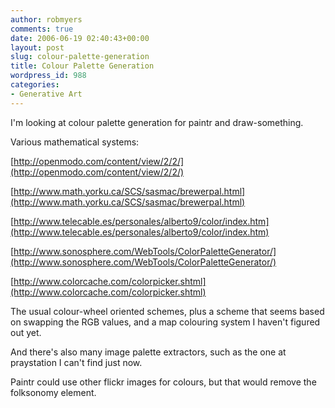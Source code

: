 ```yaml
---
author: robmyers
comments: true
date: 2006-06-19 02:40:43+00:00
layout: post
slug: colour-palette-generation
title: Colour Palette Generation
wordpress_id: 988
categories:
- Generative Art
---
```


  
I'm looking at colour palette generation for paintr and draw-something.  


  
Various mathematical systems:  


  
[http://openmodo.com/content/view/2/2/](http://openmodo.com/content/view/2/2/)  
  
  
  
[http://www.math.yorku.ca/SCS/sasmac/brewerpal.html](http://www.math.yorku.ca/SCS/sasmac/brewerpal.html)  


  
[http://www.telecable.es/personales/alberto9/color/index.htm](http://www.telecable.es/personales/alberto9/color/index.htm)  
  
[http://www.sonosphere.com/WebTools/ColorPaletteGenerator/](http://www.sonosphere.com/WebTools/ColorPaletteGenerator/)  


  
[http://www.colorcache.com/colorpicker.shtml](http://www.colorcache.com/colorpicker.shtml)  


  
The usual colour-wheel oriented schemes, plus a scheme that seems based on swapping the RGB values, and a map colouring system I haven't figured out yet.  


  
And there's also many image palette extractors, such as the one at praystation I can't find just now.  


  
Paintr could use other flickr images for colours, but that would remove the folksonomy element.  


  



